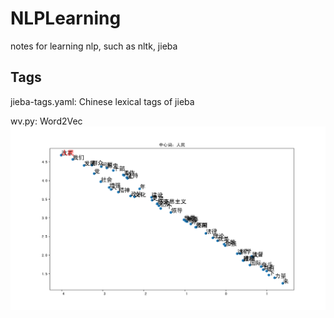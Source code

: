 # NLPLearning
notes for learning nlp, such as nltk, jieba


## Tags
jieba-tags.yaml: Chinese lexical tags of jieba

wv.py: Word2Vec
![](https://github.com/Freakwill/NLPLearning/blob/master/wv.png)
